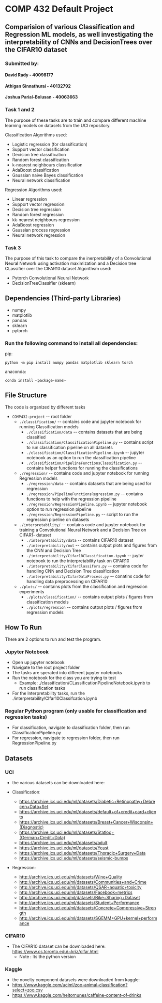 # COMP 432 Default Project
## Comparision of various Classification and Regression ML models, as well investigating the interpretability of CNNs and DecisionTrees over the CIFAR10 dataset

### Submitted by:
#### David Rady - 40098177
#### Athigan Sinnathurai - 40132792
#### Joshua Parial-Bolusan - 40063663

### Task 1 and 2

The purpose of these tasks are to train and compare different machine learning models on datasets from the UCI repository. 

Classification Algorithms used: 

-   Logistic regression (for classification)
-   Support vector classification
-   Decision tree classification
-   Random forest classification
-   k-nearest neighbours classification
-   AdaBoost classification
-   Gaussian naive Bayes classification
-   Neural network classification

Regression Algorithms used:
-   Linear regression
-   Support vector regression
-   Decision tree regression
-   Random forest regression
-   kk-nearest neighbours regression
-   AdaBoost regression
-   Gaussian process regression
-   Neural network regression

### Task 3

The purpose of this task to compare the inerpretability of a Convolutional Neural Network using activation maximization and a Decision tree CLassifier over the CIFAR10 dataset 
Algorithsm used:
- Pytorch Convolutional Neural Network
- DecisionTreeClassifier  (sklearn)


## Dependencies (Third-party Libraries)
- numpy
- matplotlib
- pandas
- sklearn
- pytorch

### Run the following command to install all dependencies:

pip:
    
    python -m pip install numpy pandas matplotlib sklearn torch

anaconda: 

    conda install <package-name>

## File Structure
The code is organized by different tasks

- `COMP432-project`                                         -- root folder
    - `./classification/` -- contains code and jupyter notebook for running Classification models
        - `./classification/data`                        -- contains datasets that are being classified
        - `./classification/ClassificationPipeline.py`   -- contains script to run classification pipeline on all datasets
        - `./classification/ClassificationPipeline.ipynb`   -- jupyter notebook as an option to run the classification pipeline
        - `./classification/PipelineFunctionsClassification.py` -- contains helper functions for running the classifications
    - `./regression/` -- contains code and jupyter notebook for running Regression models
        - `./regression/data`                        -- contains datasets that are being used for regression
        - `./regression/PipelineFunctionsRegression.py`                       -- contains functions to help with the regression pipeline
        - `./regression/RegressionPipeline.ipynb`                       -- jupyter notebook option to run regression pipeline
        - `./regression/RegressionPipeline.py`                       -- script to run the regression pipeline on datasets
    - `./interpretability/` -- contains code and jupyter notebook for training a Convolutional Neural Network and a Decision Tree on CIFAR1- dataset
        - `./interpretability/data`                        -- contains CIFAR10 dataset
        - `./interpretability/out`                       -- contains output plots and figures from the CNN and Decision Tree
        - `./interpretability/Cifar10Classification.ipynb`  -- juyter notebook to run the interpretability task on CIFAR10
        - `./interpretability/CifarClassifers.py`                       -- contains code for handling CNN and Decision Tree classification
        - `./interpretability/CifarDataProcess.py`                       -- conatins code for handling data preprocessing on CIFAR10 
    - `./plots/` -- contains plots from the classification and regression experiments
        - `./plots/classification/`                        -- contains output plots / figures from classification models
        - `./plots/regression`                       -- contains output plots / figures from regression models
    

## How To Run
There are 2 options to run and test the program.

### Jupyter Notebook
- Open up jupyter notebook
- Navigate to the root project folder
- The tasks are sperated into different jupyter notebooks
- Run the notebook for the class you are trying to test
    - Example: ./classification/CLassificationPipelineNotebook.ipynb to run classification tasks
- For the Interpretability tasks, run the ./interpretability/CIfar10Classifcation.ipynb
### Regular Python program (only usable for classification and regression tasks)
- For classification, navigate to classification folder, then run ClassificationPipeline.py
- For regression, navigate to regression folder, then run RegressionPipeline.py
## Datasets

### UCI
- the various datasets can be downloaded here:
- Classification:
    - https://archive.ics.uci.edu/ml/datasets/Diabetic+Retinopathy+Debrecen+Data+Set
    - https://archive.ics.uci.edu/ml/datasets/default+of+credit+card+clients
    - https://archive.ics.uci.edu/ml/datasets/Breast+Cancer+Wisconsin+(Diagnostic)
    - https://archive.ics.uci.edu/ml/datasets/Statlog+(German+Credit+Data)
    - https://archive.ics.uci.edu/ml/datasets/adult
    - https://archive.ics.uci.edu/ml/datasets/Yeast
    - https://archive.ics.uci.edu/ml/datasets/Thoracic+Surgery+Data
    - https://archive.ics.uci.edu/ml/datasets/seismic-bumps
    
- Regression:
    - http://archive.ics.uci.edu/ml/datasets/Wine+Quality
    - http://archive.ics.uci.edu/ml/datasets/Communities+and+Crime
    - http://archive.ics.uci.edu/ml/datasets/QSAR+aquatic+toxicity
    - http://archive.ics.uci.edu/ml/datasets/Facebook+metrics
    - http://archive.ics.uci.edu/ml/datasets/Bike+Sharing+Dataset
    - http://archive.ics.uci.edu/ml/datasets/Student+Performance
    - http://archive.ics.uci.edu/ml/datasets/Concrete+Compressive+Strength
    - http://archive.ics.uci.edu/ml/datasets/SGEMM+GPU+kernel+performance
    
### CIFAR10 
- The CIFAR10 dataset can be downloaded here: https://www.cs.toronto.edu/~kriz/cifar.html
    - Note : Its the python version
### Kaggle
- the novelty component datasets were downloaded from kaggle:
- https://www.kaggle.com/uciml/zoo-animal-classification?select=zoo.csv
- https://www.kaggle.com/heitornunes/caffeine-content-of-drinks
